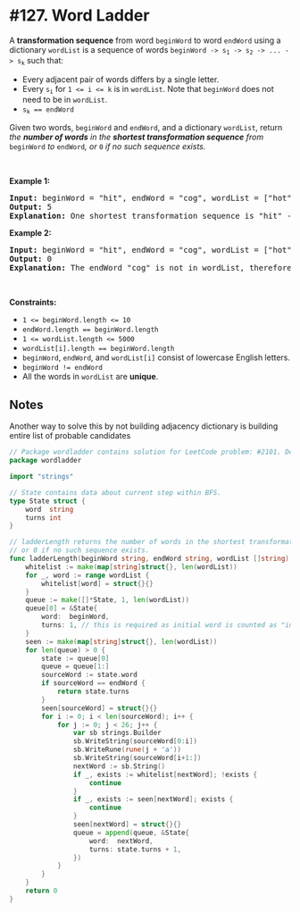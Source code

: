 # #127. Word Ladder

<p>A <strong>transformation sequence</strong> from word <code>beginWord</code> to word <code>endWord</code> using a dictionary <code>wordList</code> is a sequence of words <code>beginWord -&gt; s<sub>1</sub> -&gt; s<sub>2</sub> -&gt; ... -&gt; s<sub>k</sub></code> such that:</p>

<ul>
	<li>Every adjacent pair of words differs by a single letter.</li>
	<li>Every <code>s<sub>i</sub></code> for <code>1 &lt;= i &lt;= k</code> is in <code>wordList</code>. Note that <code>beginWord</code> does not need to be in <code>wordList</code>.</li>
	<li><code>s<sub>k</sub> == endWord</code></li>
</ul>

<p>Given two words, <code>beginWord</code> and <code>endWord</code>, and a dictionary <code>wordList</code>, return <em>the <strong>number of words</strong> in the <strong>shortest transformation sequence</strong> from</em> <code>beginWord</code> <em>to</em> <code>endWord</code><em>, or </em><code>0</code><em> if no such sequence exists.</em></p>

<p>&nbsp;</p>
<p><strong class="example">Example 1:</strong></p>

<pre><strong>Input:</strong> beginWord = "hit", endWord = "cog", wordList = ["hot","dot","dog","lot","log","cog"]
<strong>Output:</strong> 5
<strong>Explanation:</strong> One shortest transformation sequence is "hit" -&gt; "hot" -&gt; "dot" -&gt; "dog" -&gt; cog", which is 5 words long.
</pre>

<p><strong class="example">Example 2:</strong></p>

<pre><strong>Input:</strong> beginWord = "hit", endWord = "cog", wordList = ["hot","dot","dog","lot","log"]
<strong>Output:</strong> 0
<strong>Explanation:</strong> The endWord "cog" is not in wordList, therefore there is no valid transformation sequence.
</pre>

<p>&nbsp;</p>
<p><strong>Constraints:</strong></p>

<ul>
	<li><code>1 &lt;= beginWord.length &lt;= 10</code></li>
	<li><code>endWord.length == beginWord.length</code></li>
	<li><code>1 &lt;= wordList.length &lt;= 5000</code></li>
	<li><code>wordList[i].length == beginWord.length</code></li>
	<li><code>beginWord</code>, <code>endWord</code>, and <code>wordList[i]</code> consist of lowercase English letters.</li>
	<li><code>beginWord != endWord</code></li>
	<li>All the words in <code>wordList</code> are <strong>unique</strong>.</li>
</ul>

## Notes

Another way to solve this by not building adjacency dictionary is building entire list of probable candidates

```go
// Package wordladder contains solution for LeetCode problem: #2101. Detonate the Maximum Bombs.
package wordladder

import "strings"

// State contains data about current step within BFS.
type State struct {
	word  string
	turns int
}

// ladderLength returns the number of words in the shortest transformation sequence from beginWord to endWord,
// or 0 if no such sequence exists.
func ladderLength(beginWord string, endWord string, wordList []string) int {
	whitelist := make(map[string]struct{}, len(wordList))
	for _, word := range wordList {
		whitelist[word] = struct{}{}
	}
	queue := make([]*State, 1, len(wordList))
	queue[0] = &State{
		word:  beginWord,
		turns: 1, // this is required as initial word is counted as "initial step"
	}
	seen := make(map[string]struct{}, len(wordList))
	for len(queue) > 0 {
		state := queue[0]
		queue = queue[1:]
		sourceWord := state.word
		if sourceWord == endWord {
			return state.turns
		}
		seen[sourceWord] = struct{}{}
		for i := 0; i < len(sourceWord); i++ {
			for j := 0; j < 26; j++ {
				var sb strings.Builder
				sb.WriteString(sourceWord[0:i])
				sb.WriteRune(rune(j + 'a'))
				sb.WriteString(sourceWord[i+1:])
				nextWord := sb.String()
				if _, exists := whitelist[nextWord]; !exists {
					continue
				}
				if _, exists := seen[nextWord]; exists {
					continue
				}
				seen[nextWord] = struct{}{}
				queue = append(queue, &State{
					word:  nextWord,
					turns: state.turns + 1,
				})
			}
		}
	}
	return 0
}
```